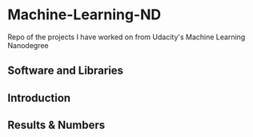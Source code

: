 # Machine-Learning-ND
Repo of the projects I have worked on from Udacity's Machine Learning Nanodegree
## Software and Libraries ## 
## Introduction ##
## Results & Numbers ##
